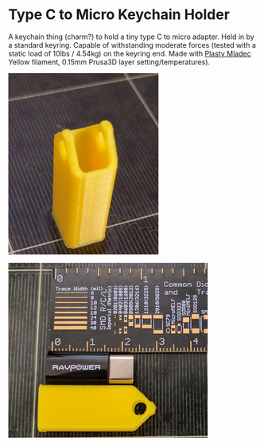 # Type C to Micro Keychain Holder

A keychain thing (charm?) to hold a tiny type C to micro adapter. Held in by a standard keyring. Capable of withstanding moderate forces (tested with a static load of 10lbs / 4.54kg) on the keyring end. Made with [Plasty Mladec](http://www.plastymladec.cz/) Yellow filament, 0.15mm Prusa3D layer setting/temperatures).

![standing](standing.png)

![size comparison](sized.png)
